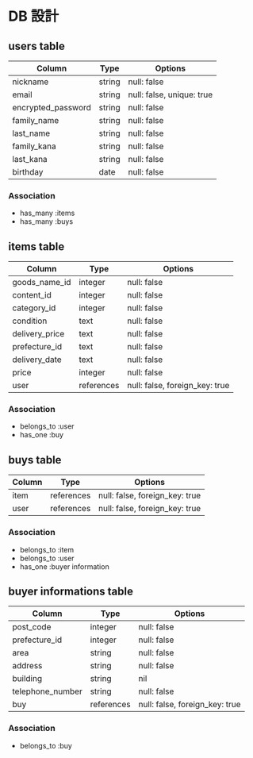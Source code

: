 # DB 設計

## users table

| Column             | Type                | Options                   |
|--------------------|---------------------|---------------------------|
| nickname           | string              | null: false               |
| email              | string              | null: false, unique: true |
| encrypted_password | string              | null: false               |
| family_name        | string              | null: false               |
| last_name          | string              | null: false               |
| family_kana        | string              | null: false               |
| last_kana          | string              | null: false               |
| birthday           | date                | null: false               |

### Association

* has_many :items
* has_many :buys

## items table

| Column                              | Type       | Options                        |
|-------------------------------------|------------|--------------------------------|
| goods_name_id                       | integer    | null: false                    |
| content_id                          | integer    | null: false                    |
| category_id                         | integer    | null: false                    |
| condition                           | text       | null: false                    |
| delivery_price                      | text       | null: false                    |
| prefecture_id                       | text       | null: false                    |
| delivery_date                       | text       | null: false                    |
| price                               | integer    | null: false                    |
| user                                | references | null: false, foreign_key: true |

### Association

- belongs_to :user
- has_one :buy

## buys table

| Column          | Type       | Options                        |
|-----------------|------------|--------------------------------|
| item            | references | null: false, foreign_key: true |
| user            | references | null: false, foreign_key: true |

### Association

- belongs_to :item
- belongs_to :user
- has_one :buyer information

## buyer informations table

| Column           | Type       | Options                        |
|------------------|------------|--------------------------------|
| post_code        | integer    | null: false                    |
| prefecture_id    | integer    | null: false                    |
| area             | string     | null: false                    |
| address          | string     | null: false                    |
| building         | string     | nil                            |
| telephone_number | string     | null: false                    |
| buy              | references | null: false, foreign_key: true |

### Association

- belongs_to :buy

